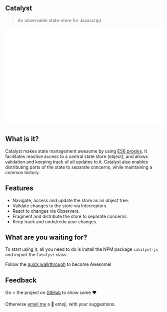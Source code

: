 ## Catalyst

> An observable state-store for Javascript.

![logo](./docs/cover_new.svg)

## What is it?

Catalyst makes state management awesome by using [ES6 proxies](https://developer.mozilla.org/en-US/docs/Web/JavaScript/Reference/Global_Objects/Proxy). It facilitates reactive access to a central state store (object), and allows validation and keeping track of all updates to it. Catalyst also enables distributing parts of the state to separate concerns, while maintaining a common history.

## Features

- Navigate, access and update the store as an object tree.
- Validate changes to the store via Interceptors.
- React to changes via Observers.
- Fragment and distribute the store to separate concerns.
- Keep track and undo/redo your changes.

## What are you waiting for?

To start using it, all you need to do is install the NPM package `catalyst-js` and import the `Catalyst` class.

Follow the [quick walkthrough](walkthrough/install.md) to become Awesome!

## Feedback

Go :star: the project on [GitHub](https://github.com/badguppy/catalyst-js) to show some :heart:

Otherwise [email me](mailto:badguppy@hotmail.com) a :poop: emoji, with your suggestions.
